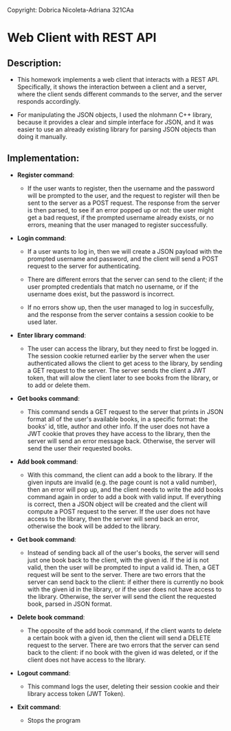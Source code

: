 Copyright: Dobrica Nicoleta-Adriana 321CAa

# Web Client with REST API


## Description:

- This homework implements a web client that interacts with a REST API.
Specifically, it shows the interaction between a client and a server, where the client sends different commands to the server, and the server responds accordingly.

- For manipulating the JSON objects, I used the nlohmann C++ library, because it provides a clear and simple interface for JSON, and it was easier to use an already existing library for parsing JSON objects than doing it manually.


## Implementation:


- **Register command**:

    - If the user wants to register, then the username and the password will be 
    prompted to the user, and the request to register will then be sent to the 
    server as a POST request. The response from the server is then parsed, to
    see if an error popped up or not: the user might get a bad request, if the
    prompted username already exists, or no errors, meaning that the user managed
    to register successfully.

- **Login command**:

    - If a user wants to log in, then we will create a JSON payload with the
    prompted username and password, and the client will send a POST request to
    the server for authenticating. 

    - There are different errors that the server can send to the client; if
    the user prompted credentials that match no username, or if the username
    does exist, but the password is incorrect. 

    - If no errors show up, then the user managed to log in succesfully, and 
    the response from the server contains a session cookie to be used later.

- **Enter library command**:

    - The user can access the library, but they need to first be logged in.
    The session cookie returned earlier by the server when the user authenticated
    allows the client to get acess to the library, by sending a GET request to
    the server. The server sends the client a JWT token, that will alow the client
    later to see books from the library, or to add or delete them.

- **Get books command**:
    - This command sends a GET request to the server that prints in JSON format
    all of the user's available books, in a specific format: the books' id, title,
    author and other info. If the user does not have a JWT cookie that proves they
    have access to the library, then the server will send an error message back.
    Otherwise, the server will send the user their requested books.

- **Add book command**:

    - With this command, the client can add a book to the library. If the given
    inputs are invalid (e.g. the page count is not a valid number), then an error
    will pop up, and the client needs to write the add books command again in
    order to add a book with valid input. If everything is correct, then a JSON
    object will be created and the client will compute a POST request to the
    server. If the user does not have access to the library, then the server will
    send back an error, otherwise the book will be added to the library.

- **Get book command**:

    - Instead of sending back all of the user's books, the server will send just
    one book back to the client, with the given id. If the id is not valid, then
    the user will be prompted to input a valid id. Then, a GET request will be
    sent to the server. There are two errors that the server can send back to 
    the client: if either there is currently no book with the given id in the
    library, or if the user does not have access to the library. Otherwise, the
    server will send the client the requested book, parsed in JSON format.

- **Delete book command**:

    - The opposite of the add book command, if the client wants to delete a certain
    book with a given id, then the client will send a DELETE request to the server. 
    There are two errors that the server can send back to the client: if no book
    with the given id was deleted, or if the client does not have access to the
    library.

- **Logout command**:
    - This command logs the user, deleting their session cookie and their library
    access token (JWT Token).

- **Exit command**:
    - Stops the program
